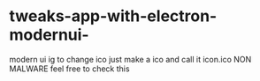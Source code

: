 # tweaks-app-with-electron-modernui-
modern ui ig  to change ico just make a ico and call it icon.ico NON MALWARE  feel free to check this 
